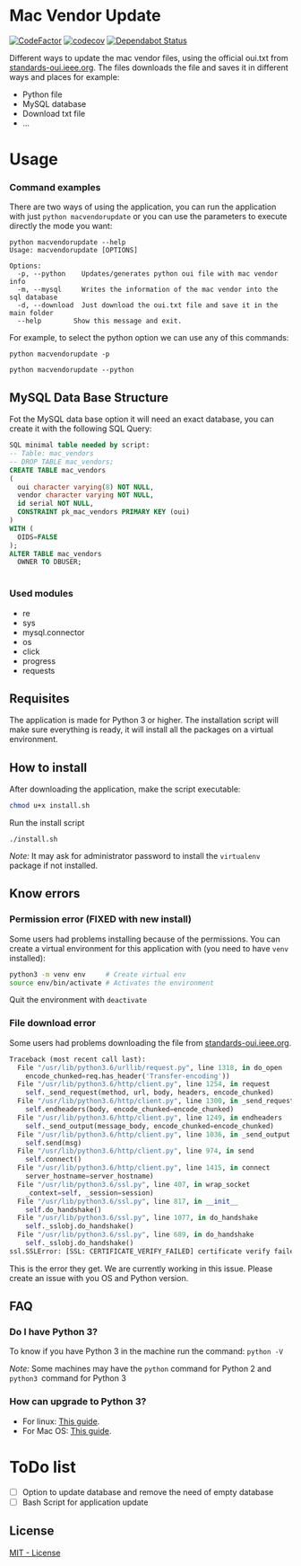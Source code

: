 # Mac Vendor Update

[![CodeFactor](https://www.codefactor.io/repository/github/swallyx/macvendorupdate/badge)](https://www.codefactor.io/repository/github/swallyx/macvendorupdate)
[![codecov](https://codecov.io/gh/sWallyx/macvendorupdate/branch/master/graph/badge.svg)](https://codecov.io/gh/sWallyx/macvendorupdate)
[![Dependabot Status](https://api.dependabot.com/badges/status?host=github&repo=sWallyx/macvendorupdate)](https://dependabot.com)

Different ways to update the mac vendor files, using the official oui.txt from [standards-oui.ieee.org](http://standards-oui.ieee.org/oui.txt). The files downloads the file and saves it in different ways and places for example:

  - Python file
  - MySQL database
  - Download txt file
  - ...

# Usage

### Command examples

There are two ways of using the application, you can run the application with just `python macvendorupdate` or you can use the parameters to execute directly the mode you want:

```
python macvendorupdate --help
Usage: macvendorupdate [OPTIONS]

Options:
  -p, --python    Updates/generates python oui file with mac vendor info
  -m, --mysql     Writes the information of the mac vendor into the sql database
  -d, --download  Just download the oui.txt file and save it in the main folder
  --help        Show this message and exit.
```

For example, to select the python option we can use any of this commands:

```
python macvendorupdate -p
```


```
python macvendorupdate --python
```

## MySQL Data Base Structure

Fot the MySQL data base option it will need an exact database, you can create it with the following SQL Query: 

``` sql
SQL minimal table needed by script:
-- Table: mac_vendors
-- DROP TABLE mac_vendors;
CREATE TABLE mac_vendors
(
  oui character varying(8) NOT NULL,
  vendor character varying NOT NULL,
  id serial NOT NULL,
  CONSTRAINT pk_mac_vendors PRIMARY KEY (oui)
)
WITH (
  OIDS=FALSE
);
ALTER TABLE mac_vendors
  OWNER TO DBUSER;
  
```

### Used modules

* re
* sys
* mysql.connector
* os
* click
* progress
* requests

## Requisites

The application is made for Python 3 or higher. The installation script will make sure everything is ready, it will install all the packages on a virtual environment.

## How to install

After downloading the application, make the script executable:

``` bash
chmod u+x install.sh
```

Run the install script
```
./install.sh
```

_Note:_ It may ask for administrator password to install the `virtualenv` package if not installed.

## Know errors

### Permission error (FIXED with new install)

Some users had problems installing because of the permissions. You can create a virtual environment for this application with (you need to have `venv` installed):

``` bash
python3 -m venv env     # Create virtual env
source env/bin/activate # Activates the environment
```

Quit the environment with `deactivate`

### File download error

Some users had problems downloading the file from [standards-oui.ieee.org](http://standards-oui.ieee.org/oui.txt).

``` Python
Traceback (most recent call last):
  File "/usr/lib/python3.6/urllib/request.py", line 1318, in do_open
    encode_chunked=req.has_header('Transfer-encoding'))
  File "/usr/lib/python3.6/http/client.py", line 1254, in request
    self._send_request(method, url, body, headers, encode_chunked)
  File "/usr/lib/python3.6/http/client.py", line 1300, in _send_request
    self.endheaders(body, encode_chunked=encode_chunked)
  File "/usr/lib/python3.6/http/client.py", line 1249, in endheaders
    self._send_output(message_body, encode_chunked=encode_chunked)
  File "/usr/lib/python3.6/http/client.py", line 1036, in _send_output
    self.send(msg)
  File "/usr/lib/python3.6/http/client.py", line 974, in send
    self.connect()
  File "/usr/lib/python3.6/http/client.py", line 1415, in connect
    server_hostname=server_hostname)
  File "/usr/lib/python3.6/ssl.py", line 407, in wrap_socket
    _context=self, _session=session)
  File "/usr/lib/python3.6/ssl.py", line 817, in __init__
    self.do_handshake()
  File "/usr/lib/python3.6/ssl.py", line 1077, in do_handshake
    self._sslobj.do_handshake()
  File "/usr/lib/python3.6/ssl.py", line 689, in do_handshake
    self._sslobj.do_handshake()
ssl.SSLError: [SSL: CERTIFICATE_VERIFY_FAILED] certificate verify failed (_ssl.c:852)
```

This is the error they get. We are currently working in this issue. Please create an issue with you OS and Python version.

## FAQ

### Do I have Python 3?

To know if you have Python 3 in the machine run the command: `python -V`

_Note:_ Some machines may have the `python` command for Python 2 and `python3 `command for Python 3


### How can upgrade to Python 3?

* For linux: [This guide](https://jcutrer.com/linux/upgrade-python37-ubuntu1810).
* For Mac OS: [This guide](https://osxdaily.com/2018/06/13/how-install-update-python-3x-mac/).


# ToDo list

* [ ] Option to update database and remove the need of empty database
* [ ] Bash Script for application update

License
----

[MIT - License](LICENSE)
